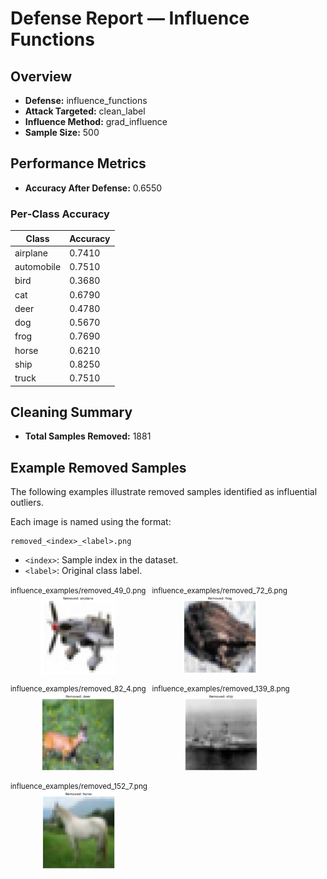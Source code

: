 # Defense Report — Influence Functions

## Overview

- **Defense:** influence_functions
- **Attack Targeted:** clean_label
- **Influence Method:** grad_influence
- **Sample Size:** 500

## Performance Metrics

- **Accuracy After Defense:** 0.6550

### Per‑Class Accuracy

| Class | Accuracy |
|-------|----------|
| airplane | 0.7410 |
| automobile | 0.7510 |
| bird | 0.3680 |
| cat | 0.6790 |
| deer | 0.4780 |
| dog | 0.5670 |
| frog | 0.7690 |
| horse | 0.6210 |
| ship | 0.8250 |
| truck | 0.7510 |

## Cleaning Summary

- **Total Samples Removed:** 1881

## Example Removed Samples

The following examples illustrate removed samples identified as influential outliers.

Each image is named using the format:


```
removed_<index>_<label>.png
```
- `<index>`: Sample index in the dataset.
- `<label>`: Original class label.

<div style="display: flex; gap: 10px; flex-wrap: wrap;">
<div style="text-align:center;"><small>influence_examples/removed_49_0.png</small><br><img src="influence_examples/removed_49_0.png" style="width: 120px;"></div>
<div style="text-align:center;"><small>influence_examples/removed_72_6.png</small><br><img src="influence_examples/removed_72_6.png" style="width: 120px;"></div>
<div style="text-align:center;"><small>influence_examples/removed_82_4.png</small><br><img src="influence_examples/removed_82_4.png" style="width: 120px;"></div>
<div style="text-align:center;"><small>influence_examples/removed_139_8.png</small><br><img src="influence_examples/removed_139_8.png" style="width: 120px;"></div>
<div style="text-align:center;"><small>influence_examples/removed_152_7.png</small><br><img src="influence_examples/removed_152_7.png" style="width: 120px;"></div>
</div>